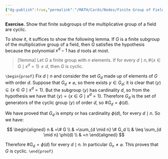 ```yaml
---
{"dg-publish":true,"permalink":"/MATH/Cards/Nodes/Finite Group of Field/","dgPassFrontmatter":true}
---
```




<div class="transclusion internal-embed is-loaded"><div class="markdown-embed">



**Exercise.** Show that finite subgroups of the multiplicative group of a field are cyclic. 

</div></div>


To show it, it suffices to show the following lemma. If $G$ is a finite subgroup of the multiplicative group of a field, then $G$ satisfies the hypothesis because the polynomial $x^d-1$ has $d$ roots at most.

> [!lemma]
> Let $G$ a finite group with $n$ elements. If for every $d \mid n, \#\left\{x \in G \mid x^d=1\right\} \leq d$, then $G$ is cyclic.

`\begin{proof}`
Fix $d \mid n$ and consider the set $G_d$ made up of elements of $G$ with order $d$. Suppose that $G_d \neq \varnothing$, so there exists $y \in G_d$; it is clear that $\langle y\rangle \subseteq\left\{x \in G \mid x^d=1\right\}$. But the subgroup $\langle y\rangle$ has cardinality $d$, so from the hypothesis we have that $\langle y\rangle=\left\{x \in G \mid x^d=1\right\}$. Therefore $G_d$ is the set of generators of the cyclic group $\langle y\rangle$ of order $d$, so $\#G_d=\phi(d)$.

We have proved that $G_d$ is empty or has cardinality $\phi(d)$, for every $d \mid n$. So we have:

$$
\begin{aligned}
n & =\# G \\
& =\sum_{d \mid n} \# G_d \\
& \leq \sum_{d \mid n} \phi(d) \\
& =n
\end{aligned}
$$


Therefore $\# G_d=\phi(d)$ for every $d \mid n$. In particular $G_n \neq \varnothing$. This proves that $G$ is cyclic.
`\end{proof}`